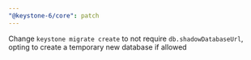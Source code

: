 ```yaml
---
"@keystone-6/core": patch
---
```


Change `keystone migrate create` to not require `db.shadowDatabaseUrl`, opting to create a temporary new database if allowed
